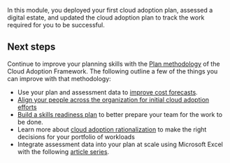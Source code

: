 In this module, you deployed your first cloud adoption plan, assessed a digital estate, and updated the cloud adoption plan to track the work required for you to be successful.

## Next steps

Continue to improve your planning skills with the [Plan methodology](https://docs.microsoft.com/azure/cloud-adoption-framework/plan/) of the Cloud Adoption Framework. The following outline a few of the things you can improve with that methodology:

- Use your plan and assessment data to [improve cost forecasts](https://docs.microsoft.com/azure/cloud-adoption-framework/digital-estate/calculate).
- [Align your people across the organization for initial cloud adoption efforts](https://docs.microsoft.com/azure/cloud-adoption-framework/plan/initial-org-alignment)
- [Build a skills readiness plan](https://docs.microsoft.com/azure/cloud-adoption-framework/plan/adapt-roles-skills-processes) to better prepare your team for the work to be done.
- Learn more about [cloud adoption rationalization](https://docs.microsoft.com/azure/cloud-adoption-framework/digital-estate/5-rs-of-rationalization) to make the right decisions for your portfolio of workloads
- Integrate assessment data into your plan at scale using Microsoft Excel with the following [article series](https://docs.microsoft.com/azure/cloud-adoption-framework/plan/review-rationalization).
